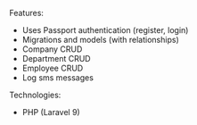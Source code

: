 Features:
- Uses Passport authentication (register, login)
- Migrations and models (with relationships)
- Company CRUD
- Department CRUD
- Employee CRUD
- Log sms messages

Technologies:
- PHP (Laravel 9)
